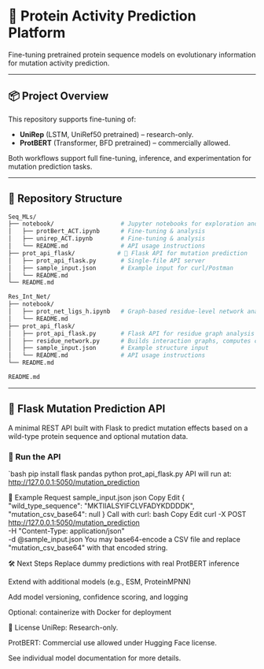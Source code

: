 # 🧬 Protein Activity Prediction Platform

Fine-tuning pretrained protein sequence models on evolutionary information for mutation activity prediction.

---

## 📦 Project Overview

This repository supports fine-tuning of:

- **UniRep** (LSTM, UniRef50 pretrained) – research-only.
- **ProtBERT** (Transformer, BFD pretrained) – commercially allowed.

Both workflows support full fine-tuning, inference, and experimentation for mutation prediction tasks.

---

## 📁 Repository Structure
```graphql
Seq_MLs/
├── notebook/                   # Jupyter notebooks for exploration and training
│   ├── protBert_ACT.ipynb      # Fine-tuning & analysis
│   ├── unirep_ACT.ipynb        # Fine-tuning & analysis
│   └── README.md               # API usage instructions
├── prot_api_flask/            # 🧠 Flask API for mutation prediction
│   ├── prot_api_flask.py       # Single-file API server 
│   ├── sample_input.json       # Example input for curl/Postman 
│   └── README.md
└── README.md

Res_Int_Net/
├── notebook/
│   ├── prot_net_ligs_h.ipynb   # Graph-based residue-level network analysis
│   └── README.md
├── prot_api_flask/
│   ├── prot_api_flask.py       # Flask API for residue graph analysis
│   ├── residue_network.py      # Builds interaction graphs, computes centrality
│   ├── sample_input.json       # Example structure input
│   └── README.md               # API usage instructions
└── README.md

README.md
```

---

## 🚀 Flask Mutation Prediction API

A minimal REST API built with Flask to predict mutation effects based on a wild-type protein sequence and optional mutation data.

### 🔧 Run the API

`bash
pip install flask pandas
python prot_api_flask.py
API will run at:
http://127.0.0.1:5050/mutation_prediction

📡 Example Request
sample_input.json
json
Copy
Edit
{
  "wild_type_sequence": "MKTIIALSYIFCLVFADYKDDDDK",
  "mutation_csv_base64": null
}
Call with curl:
bash
Copy
Edit
curl -X POST http://127.0.0.1:5050/mutation_prediction \
  -H "Content-Type: application/json" \
  -d @sample_input.json
You may base64-encode a CSV file and replace "mutation_csv_base64" with that encoded string.

🛠️ Next Steps
Replace dummy predictions with real ProtBERT inference

Extend with additional models (e.g., ESM, ProteinMPNN)

Add model versioning, confidence scoring, and logging

Optional: containerize with Docker for deployment

📄 License
UniRep: Research-only.

ProtBERT: Commercial use allowed under Hugging Face license.

See individual model documentation for more details.
